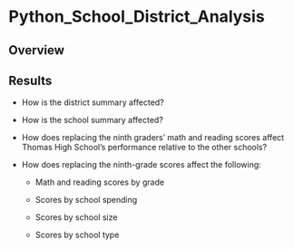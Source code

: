 # Python_School_District_Analysis

## Overview

## Results

- How is the district summary affected?

- How is the school summary affected?

- How does replacing the ninth graders’ math and reading scores affect Thomas High School’s performance relative to the other schools?

- How does replacing the ninth-grade scores affect the following:

  - Math and reading scores by grade
 
  - Scores by school spending
 
  - Scores by school size
 
  - Scores by school type

